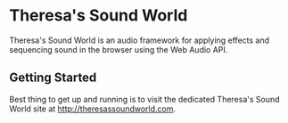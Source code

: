 Theresa's Sound World
=====================

Theresa's Sound World is an audio framework for applying effects and sequencing sound in the browser using the Web Audio API.

Getting Started
---------------

Best thing to get up and running is to visit the dedicated Theresa's Sound World site at <http://theresassoundworld.com>.